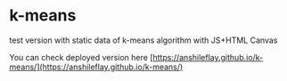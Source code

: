 # k-means
test version with static data of k-means algorithm with JS+HTML Canvas

You can check deployed version here
[https://anshileflay.github.io/k-means/](https://anshileflay.github.io/k-means/)
